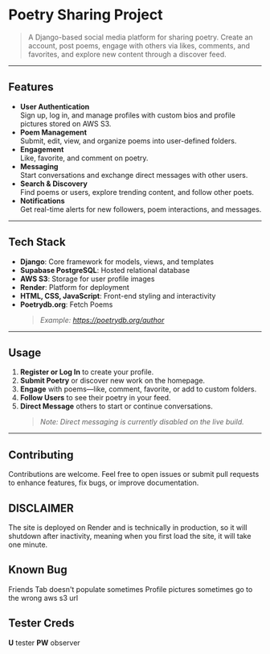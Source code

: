 # Poetry Sharing Project
> A Django-based social media platform for sharing poetry. Create an account, post poems, engage with others via likes, comments, and favorites, and explore new content through a discover feed.

---

## Features
- **User Authentication**  
  Sign up, log in, and manage profiles with custom bios and profile pictures stored on AWS S3.
- **Poem Management**  
  Submit, edit, view, and organize poems into user-defined folders.
- **Engagement**  
  Like, favorite, and comment on poetry.
- **Messaging**  
  Start conversations and exchange direct messages with other users.
- **Search & Discovery**  
  Find poems or users, explore trending content, and follow other poets.
- **Notifications**  
  Get real-time alerts for new followers, poem interactions, and messages.

---

## Tech Stack
- **Django**: Core framework for models, views, and templates  
- **Supabase PostgreSQL**: Hosted relational database  
- **AWS S3**: Storage for user profile images  
- **Render**: Platform for deployment  
- **HTML, CSS, JavaScript**: Front-end styling and interactivity  
- **Poetrydb.org**: Fetch Poems
   > *Example: https://poetrydb.org/author*

---

## Usage
1. **Register or Log In** to create your profile.  
2. **Submit Poetry** or discover new work on the homepage.  
3. **Engage** with poems—like, comment, favorite, or add to custom folders.  
4. **Follow Users** to see their poetry in your feed.  
5. **Direct Message** others to start or continue conversations.  
   > *Note: Direct messaging is currently disabled on the live build.*

---

## Contributing
Contributions are welcome. Feel free to open issues or submit pull requests to enhance features, fix bugs, or improve documentation.

## DISCLAIMER
The site is deployed on Render and is technically in production, so it will shutdown after inactivity, meaning when you first load the site, it will take one minute.

## Known Bug
Friends Tab doesn't populate sometimes
Profile pictures sometimes go to the wrong aws s3 url

## Tester Creds
**U** tester
**PW** observer
